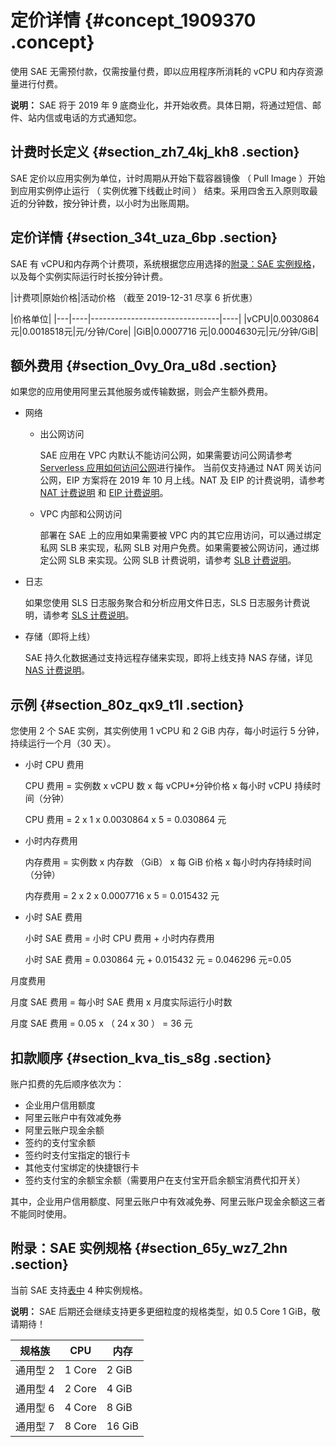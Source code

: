 # 定价详情 {#concept_1909370 .concept}

使用 SAE 无需预付款，仅需按量付费，即以应用程序所消耗的 vCPU 和内存资源量进行付费。

**说明：** SAE 将于 2019 年 9 底商业化，并开始收费。具体日期，将通过短信、邮件、站内信或电话的方式通知您。

## 计费时长定义 {#section_zh7_4kj_kh8 .section}

SAE 定价以应用实例为单位，计时周期从开始下载容器镜像 （ Pull Image ）开始到应用实例停止运行 （ 实例优雅下线截止时间 ） 结束。采用四舍五入原则取最近的分钟数，按分钟计费，以小时为出账周期。

## 定价详情 {#section_34t_uza_6bp .section}

SAE 有 vCPU和内存两个计费项，系统根据您应用选择的[附录：SAE 实例规格](#section_65y_wz7_2hn)，以及每个实例实际运行时长按分钟计费。

|计费项|原始价格|活动价格 （截至 2019-12-31 尽享 6 折优惠）

 |价格单位|
|---|----|--------------------------------|----|
|vCPU|0.0030864 元|0.0018518元|元/分钟/Core|
|GiB|0.0007716 元|0.0004630元|元/分钟/GiB|

## 额外费用 {#section_0vy_0ra_u8d .section}

如果您的应用使用阿里云其他服务或传输数据，则会产生额外费用。

-   网络
    -   出公网访问

        SAE 应用在 VPC 内默认不能访问公网，如果需要访问公网请参考 [Serverless 应用如何访问公网](https://help.aliyun.com/document_detail/100317.html)进行操作。 当前仅支持通过 NAT 网关访问公网，EIP 方案将在 2019 年 10 月上线。NAT 及 EIP 的计费说明，请参考 [NAT 计费说明](https://help.aliyun.com/document_detail/48126.html) 和 [EIP 计费说明](https://help.aliyun.com/document_detail/27767.html)。

    -   VPC 内部和公网访问

        部署在 SAE 上的应用如果需要被 VPC 内的其它应用访问，可以通过绑定私网 SLB 来实现，私网 SLB 对用户免费。如果需要被公网访问，通过绑定公网 SLB 来实现。公网 SLB 计费说明，请参考 [SLB 计费说明](https://help.aliyun.com/document_detail/27692.html)。

-   日志

    如果您使用 SLS 日志服务聚合和分析应用文件日志，SLS 日志服务计费说明，请参考 [SLS 计费说明](https://help.aliyun.com/document_detail/48220.html)。

-   存储（即将上线）

    SAE 持久化数据通过支持远程存储来实现，即将上线支持 NAS 存储，详见 [NAS 计费说明](https://help.aliyun.com/document_detail/27523.html)。


## 示例 {#section_80z_qx9_t1l .section}

您使用 2 个 SAE 实例，其实例使用 1 vCPU 和 2 GiB 内存，每小时运行 5 分钟，持续运行一个月（30 天）。

-   小时 CPU 费用

    CPU 费用 = 实例数 x vCPU 数 x 每 vCPU\*分钟价格 x 每小时 vCPU 持续时间（分钟）

    CPU 费用 = 2 x 1 x 0.0030864 x 5 = 0.030864 元

-   小时内存费用

    内存费用 = 实例数 x 内存数 （GiB） x 每 GiB 价格 x 每小时内存持续时间（分钟）

    内存费用 = 2 x 2 x 0.0007716 x 5 = 0.015432 元

-   小时 SAE 费用

    小时 SAE 费用 = 小时 CPU 费用 + 小时内存费用

    小时 SAE 费用 = 0.030864 元 + 0.015432 元 = 0.046296 元=0.05


月度费用

月度 SAE 费用 = 每小时 SAE 费用 x 月度实际运行小时数

月度 SAE 费用 = 0.05 x （ 24 x 30 ） = 36 元

## 扣款顺序 {#section_kva_tis_s8g .section}

账户扣费的先后顺序依次为：

-   企业用户信用额度
-   阿里云账户中有效减免券
-   阿里云账户现金余额
-   签约的支付宝余额
-   签约时支付宝指定的银行卡
-   其他支付宝绑定的快捷银行卡
-   签约支付宝的余额宝余额（需要用户在支付宝开启余额宝消费代扣开关）

其中，企业用户信用额度、阿里云账户中有效减免券、阿里云账户现金余额这三者不能同时使用。

## 附录：SAE 实例规格 {#section_65y_wz7_2hn .section}

当前 SAE 支持[表中](#table_1c3_4qa_m1p) 4 种实例规格。

**说明：** SAE 后期还会继续支持更多更细粒度的规格类型，如 0.5 Core 1 GiB，敬请期待！

|规格族|CPU|内存|
|---|---|--|
|通用型 2|1 Core|2 GiB|
|通用型 4|2 Core|4 GiB|
|通用型 6|4 Core|8 GiB|
|通用型 7|8 Core|16 GiB|


